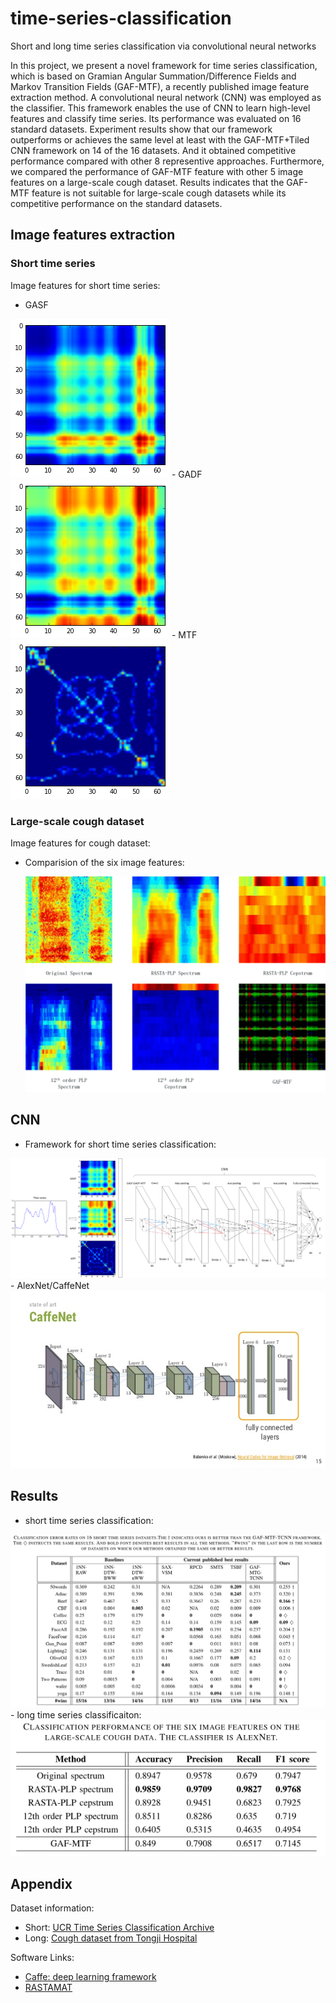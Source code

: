 # time-series-classification
Short and long time series classification via convolutional neural networks

In this project, we present a novel framework for time series classification, which is based on 
Gramian Angular Summation/Difference Fields and Markov Transition Fields (GAF-MTF), a recently published 
image feature extraction method. A convolutional neural network (CNN) was employed as the classifier. 
This framework enables the use of CNN to learn high-level features and classify time series. 
Its performance was evaluated on 16 standard datasets. Experiment results show that our framework outperforms 
or achieves the same level at least with the GAF-MTF+Tiled CNN framework on 14 of the 16 datasets. 
And it obtained competitive performance compared with other 8 representive approaches. 
Furthermore, we compared the performance of GAF-MTF feature with other 5 image features on a large-scale cough dataset. 
Results indicates that the GAF-MTF feature is not suitable for large-scale cough datasets 
while its competitive performance on the standard datasets.

## Image features extraction
### Short time series
Image features for short time series:

- GASF

 <img src="images-source/gaf-mtf/gasf.png"/>
- GADF

 <img src="images-source/gaf-mtf/gadf.png"/>
- MTF

 <img src="images-source/gaf-mtf/mtf_64.png"/>

### Large-scale cough dataset
Image features for cough dataset:

- Comparision of the six image features:

  <img src="images-final/six-features.png"/>

## CNN
- Framework for short time series classification:

 <img src="images-final/cnn.png"/>
- AlexNet/CaffeNet

 <img src="images-final/caffenet.jpg"/>

## Results
- short time series classification:

 <img src="images-final/results.png"/>
- long time series classificaiton:

 <img src="images-final/result2.png"/>

## Appendix
Dataset information:
- Short: [UCR Time Series Classification Archive](http://www.cs.ucr.edu/~eamonn/time_series_data/)
- Long: [Cough dataset from Tongji Hospital](http://bmcmedinformdecismak.biomedcentral.com/articles/10.1186/1472-6947-15-S4-S2)
 
Software Links:
- [Caffe: deep learning framework](http://caffe.berkeleyvision.org/)
- [RASTAMAT](http://labrosa.ee.columbia.edu/matlab/rastamat/)


